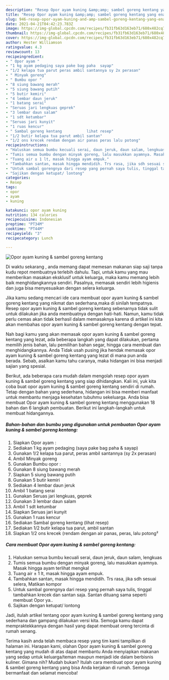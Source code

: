 ```yaml
---
description: "Resep Opor ayam kuning &amp;amp; sambel goreng kentang yang enak dan Mudah Dibuat"
title: "Resep Opor ayam kuning &amp;amp; sambel goreng kentang yang enak dan Mudah Dibuat"
slug: 946-resep-opor-ayam-kuning-and-amp-sambel-goreng-kentang-yang-enak-dan-mudah-dibuat
date: 2021-04-21T04:42:23.783Z
image: https://img-global.cpcdn.com/recipes/fb31fb63d163eb71/680x482cq70/opor-ayam-kuning-sambel-goreng-kentang-foto-resep-utama.jpg
thumbnail: https://img-global.cpcdn.com/recipes/fb31fb63d163eb71/680x482cq70/opor-ayam-kuning-sambel-goreng-kentang-foto-resep-utama.jpg
cover: https://img-global.cpcdn.com/recipes/fb31fb63d163eb71/680x482cq70/opor-ayam-kuning-sambel-goreng-kentang-foto-resep-utama.jpg
author: Hester Williamson
ratingvalue: 4.3
reviewcount: 13
recipeingredient:
- " Opor ayam "
- "1 kg ayam pedaging saya pake bag paha  sayap"
- "1/2 kelapa tua parut peras ambil santannya sy 2x perasan"
- " Minyak goreng"
- " Bumbu opor "
- "8 siung bawang merah"
- "5 siung bawang putih"
- "5 butir kemiri"
- "4 lembar daun jeruk"
- "1 batang serai"
- "Seruas jari lengkuas geprek"
- "3 lembar daun salam"
- "1 sdt ketumbar"
- "Seruas jari kunyit"
- "1 ruas kencur"
- " Sambal goreng kentang           lihat resep"
- "1/2 butir kelapa tua parut ambil santan"
- "1/2 ons krecek rendam dengan air panas peras lalu potong"
recipeinstructions:
- "Haluskan semua bumbu kecuali serai, daun jeruk, daun salam, lengkuas"
- "Tumis semua bumbu dengan minyak goreng, lalu masukkan ayamnya. Masak hingga ayam terlihat mengkal"
- "Tuang air ± 1 lt, masak hingga ayam empuk."
- "Tambahkan santan, masak hingga mendidih. Trs rasa, jika sdh sesuai selera, Matikan kompor"
- "Untuk sambal gorengnya dari resep yang pernah saya tulis, tinggal tambahkan krecek dan santan saja. Santan dituang sama seperti membuat Opor ya.."
- "Sajikan dengan ketupat/ lontong"
categories:
- Resep
tags:
- opor
- ayam
- kuning

katakunci: opor ayam kuning 
nutrition: 134 calories
recipecuisine: Indonesian
preptime: "PT34M"
cooktime: "PT44M"
recipeyield: "3"
recipecategory: Lunch

---
```



![Opor ayam kuning &amp; sambel goreng kentang](https://img-global.cpcdn.com/recipes/fb31fb63d163eb71/680x482cq70/opor-ayam-kuning-sambel-goreng-kentang-foto-resep-utama.jpg)

Di waktu  sekarang , anda memang dapat memesan makanan siap saji tanpa kudu repot membuatnya terlebih dahulu. Tapi, untuk kamu yang mau memberikan masakan eksklusif untuk keluarga, maka kamu memang lebih baik menghidangkannya sendiri. Pasalnya, memasak sendiri lebih higienis dan juga bisa menyesuaikan dengan selera keluarga.

Jika kamu sedang mencari ide cara membuat opor ayam kuning &amp; sambel goreng kentang yang nikmat dan sederhana,maka di sinilah tempatnya. Resep opor ayam kuning &amp; sambel goreng kentang  sebenarnya tidak sulit untuk dilakukan jika anda membuatnya dengan hati-hati. Namun, kamu tidak perlu cemas akan tidak berhasil dalam memasaknya 
karena di artikel ini kita akan membahas opor ayam kuning &amp; sambel goreng kentang dengan tepat.  



Nah bagi kamu yang akan memasak opor ayam kuning &amp; sambel goreng kentang yang lezat, ada beberapa langkah yang dapat dilakukan, pertama memilih jenis bahan, lalu pemilihan bahan segar, hingga cara membuat dan menghidangkannya. Anda Tidak usah pusing jika hendak memasak opor ayam kuning &amp; sambel goreng kentang yang lezat di mana pun anda berada. Sebab, asalkan kamu  tahu caranya, maka hidangan ini bisa menjadi sajian yang spesial.

Berikut, ada beberapa cara mudah dalam mengolah resep opor ayam kuning &amp; sambel goreng kentang yang siap dihidangkan. Kali ini, yuk kita coba buat opor ayam kuning &amp; sambel goreng kentang sendiri di rumah. Tetap dengan bahan yang sederhana, hidangan ini bisa memberi manfaat untuk membantu menjaga kesehatan tubuhmu sekeluarga. Anda bisa membuat Opor ayam kuning &amp; sambel goreng kentang menggunakan 18 bahan dan 6 langkah pembuatan. Berikut ini langkah-langkah untuk membuat hidangannya.

<!--inarticleads1-->

##### Bahan-bahan dan bumbu yang digunakan untuk pembuatan Opor ayam kuning &amp; sambel goreng kentang:

1. Siapkan  Opor ayam :
1. Sediakan 1 kg ayam pedaging (saya pake bag paha &amp; sayap)
1. Gunakan 1/2 kelapa tua parut, peras ambil santannya (sy 2x perasan)
1. Ambil  Minyak goreng
1. Gunakan  Bumbu opor :
1. Gunakan 8 siung bawang merah
1. Siapkan 5 siung bawang putih
1. Gunakan 5 butir kemiri
1. Sediakan 4 lembar daun jeruk
1. Ambil 1 batang serai
1. Gunakan Seruas jari lengkuas, geprek
1. Gunakan 3 lembar daun salam
1. Ambil 1 sdt ketumbar
1. Siapkan Seruas jari kunyit
1. Gunakan 1 ruas kencur
1. Sediakan  Sambal goreng kentang           (lihat resep)
1. Sediakan 1/2 butir kelapa tua parut, ambil santan
1. Siapkan 1/2 ons krecek (rendam dengan air panas, peras, lalu potong²




<!--inarticleads2-->

##### Cara membuat Opor ayam kuning &amp; sambel goreng kentang:

1. Haluskan semua bumbu kecuali serai, daun jeruk, daun salam, lengkuas
1. Tumis semua bumbu dengan minyak goreng, lalu masukkan ayamnya. Masak hingga ayam terlihat mengkal
1. Tuang air ± 1 lt, masak hingga ayam empuk.
1. Tambahkan santan, masak hingga mendidih. Trs rasa, jika sdh sesuai selera, Matikan kompor
1. Untuk sambal gorengnya dari resep yang pernah saya tulis, tinggal tambahkan krecek dan santan saja. Santan dituang sama seperti membuat Opor ya..
1. Sajikan dengan ketupat/ lontong




Jadi, itulah artikel tentang  opor ayam kuning &amp; sambel goreng kentang  yang sederhana dan gampang dilakukan versi kita. Semoga kamu dapat mempraktekkannya dengan hasil yang dapat membuat oreng tercinta di rumah senang. 

Terima kasih anda telah membaca resep yang tim kami tampilkan di halaman ini. Harapan kami, olahan  Opor ayam kuning &amp; sambel goreng kentang yang mudah di atas dapat membantu Anda menyiapkan makanan yang sedap untuk keluarga/teman maupun menjadi ide dalam berbisnis kuliner. Gimana nih? Mudah bukan? Itulah cara membuat opor ayam kuning &amp; sambel goreng kentang yang bisa Anda kerjakan di rumah. Semoga bermanfaat dan selamat mencoba!

